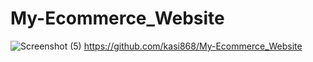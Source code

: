 # My-Ecommerce_Website
![Screenshot (5)](https://github.com/user-attachments/assets/4bb2ee52-8e04-48bb-a3fd-084d0223b22c)
https://github.com/kasi868/My-Ecommerce_Website
